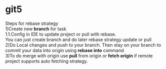 # git5
<b4>Steps for rebase strategy</b4><br>
1)Create new <b>branch</b> for task<br>
1.1.Config in IDE to update project or pull with rebase.<br>You can just create branch and do later rebase strategy update or pull<br>
2)Do Local changes and push to your branch. Then stay on your branch  to commit your data into origin using <b>rebase into</b> command<br>
3)To do merge with origin use <b>pull</b> from origin or <b>fetch origin</b> if remote project supports auto fetching strategy.

